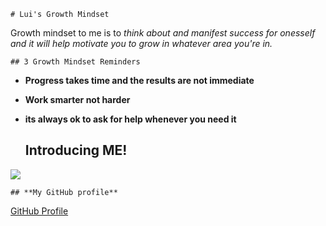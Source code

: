     # Lui's Growth Mindset
  Growth mindset to me is to  *think about and manifest success for onesself and it will help motivate you to grow in whatever area you're in.* 
  
    ## 3 Growth Mindset Reminders

  + **Progress takes time and the results are not immediate**
  + **Work smarter not harder**
  + **its always ok to ask for help whenever you need it**
  
    ## **Introducing ME!**
<img src="https://user-images.githubusercontent.com/123973434/215550625-725732c6-d94d-4126-aa88-ebe78efee1dd.png">

    ## **My GitHub profile**
[GitHub Profile](https://github.com/CrazyBallAdventure)
